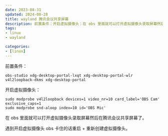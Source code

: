 ```yaml
---
date: 2023-08-31
updated: 2024-08-28
title: wayland 腾讯会议共享屏幕
description: 前置条件：开启虚拟摄像头：在 obs 里面就可以打开虚拟摄像头录取屏幕然后在腾讯会议共享屏幕了。遇到开启虚拟摄像头 obs 卡住的话重启 + 重新创建虚拟摄像头。
tags:
- linux
- wayland

categories:
- [linux]
---
```


前置条件：

```
obs-studio xdg-desktop-portal-lxqt xdg-desktop-portal-wlr v4l2loopback-dkms xdg-desktop-portal
```

开启虚拟摄像头：

```
sudo modprobe v4l2loopback devices=1 video_nr=10 card_label='OBS Cam' exclusive_caps=1
sudo modprobe snd-aloop index=10 id='OBS Mic'
```

在 obs 里面就可以打开虚拟摄像头录取屏幕然后在腾讯会议共享屏幕了。

遇到开启虚拟摄像头 obs 卡住的话重启 + 重新创建虚拟摄像头。
